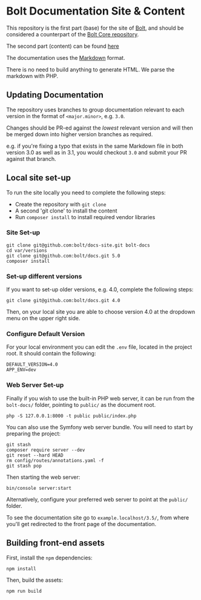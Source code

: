 Bolt Documentation Site & Content
=================================

This repository is the first part (base) for the site of [Bolt][bolt], and should 
be considered a counterpart of the [Bolt Core repository][repo].

The second part (content) can be found [here](https://github.com/bolt/docs)

The documentation uses the [Markdown][markdown] format.

There is no need to build anything to generate HTML. We parse the markdown with
PHP.

Updating Documentation
----------------------

The repository uses branches to group documentation relevant to each version in
the format of `<major.minor>`, e.g. `3.0`.

Changes should be PR-ed against the *lowest* relevant version and will then be
merged down into higher version branches as required.

e.g. if you're fixing a typo that exists in the same Markdown file in both 
version 3.0 as well as in 3.1, you would checkout `3.0` and submit your PR 
against that branch.

Local site set-up
-----------------

To run the site locally you need to complete the following steps:

  * Create the repository with `git clone`
  * A second 'git clone' to install the content
  * Run `composer install` to install required vendor libraries

### Site Set-up

```
git clone git@github.com:bolt/docs-site.git bolt-docs
cd var/versions
git clone git@github.com:bolt/docs.git 5.0
composer install
```

### Set-up different versions

If you want to set-up older versions, e.g. 4.0, complete the following steps:

```
git clone git@github.com:bolt/docs.git 4.0
```

Then, on your local site you are able to choose version 4.0 at the dropdown menu on the upper right side.

### Configure Default Version

For your local environment you can edit the `.env` file, located in the project
root. It should contain the following:

```
DEFAULT_VERSION=4.0
APP_ENV=dev
```

### Web Server Set-up

Finally if you wish to use the built-in PHP web server, it can be run from the
`bolt-docs/` folder, pointing to `public/` as the document root.

```
php -S 127.0.0.1:8000 -t public public/index.php
```

You can also use the Symfony web server bundle. You will need to start by
preparing the project:

```
git stash
composer require server --dev
git reset --hard HEAD
rm config/routes/annotations.yaml -f
git stash pop
```

Then starting the web server:
```
bin/console server:start
```

Alternatively, configure your preferred web server to point at the `public/`
folder.

To see the documentation site go to `example.localhost/3.5/`, from where you'll
get redirected to the front page of the documentation.

## Building front-end assets

First, install the `npm` dependencies: 

```bash
npm install
```

Then, build the assets: 

```bash
npm run build 
```

[bolt]: http://docs.bolt.cm/
[markdown]: http://daringfireball.net/projects/markdown/
[repo]: https://github.com/bolt/core
